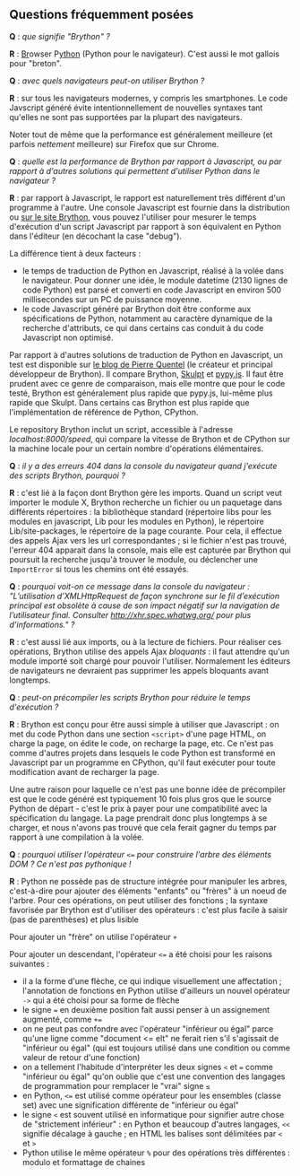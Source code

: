 Questions fréquemment posées
----------------------------

__Q__ : _que signifie "Brython" ?_

__R__ : <u>Br</u>owser P<u>ython</u> (Python pour le navigateur). C'est aussi le mot gallois pour "breton".

__Q__ : _avec quels navigateurs peut-on utiliser Brython ?_

__R__ : sur tous les navigateurs modernes, y compris les smartphones. Le code Javscript généré évite intentionnellement de nouvelles syntaxes tant qu'elles ne sont pas supportées par la plupart des navigateurs.

Noter tout de même que la performance est généralement meilleure (et parfois _nettement_ meilleure) sur Firefox que sur Chrome.

__Q__ : _quelle est la performance de Brython par rapport à Javascript, ou par rapport à d'autres solutions qui permettent d'utiliser Python dans le navigateur ?_

__R__ : par rapport à Javascript, le rapport est naturellement très différent d'un programme à l'autre. Une console Javascript est fournie dans la distribution ou [sur le site Brython](http://brython.info/tests/js_console.html), vous pouvez l'utiliser pour mesurer le temps d'exécution d'un script Javascript par rapport à son équivalent en Python dans l'éditeur (en décochant la case "debug").

La différence tient à deux facteurs :

- le temps de traduction de Python en Javascript, réalisé à la volée dans le navigateur. Pour donner une idée, le module datetime (2130 lignes de code Python) est parsé et converti en code Javascript en environ 500 millisecondes sur un PC de puissance moyenne.
- le code Javascript généré par Brython doit être conforme aux spécifications de Python, notamment au caractère dynamique de la recherche d'attributs, ce qui dans certains cas conduit à du code Javascript non optimisé.

Par rapport à d'autres solutions de traduction de Python en Javascript, un test est disponible sur [le blog de Pierre Quentel](https://brythonista.wordpress.com/2015/03/28/comparing-the-speed-of-cpython-brython-skulpt-and-pypy-js/) (le créateur et principal développeur de Brython). Il compare Brython, [Skulpt](http://skulpt.org) et [pypy.js](http://pypyjs.org/demo/). Il faut être prudent avec ce genre de comparaison, mais elle montre que pour le code testé, Brython est généralement plus rapide que pypy.js, lui-même plus rapide que Skulpt. Dans certains cas Brython est plus rapide que l'implémentation de référence de Python, CPython.

Le repository Brython inclut un script, accessible à l'adresse _localhost:8000/speed_,
qui compare la vitesse de Brython et de CPython sur la machine locale pour un certain
nombre d'opérations élémentaires.

__Q__ : _il y a des erreurs 404 dans la console du navigateur quand j'exécute des scripts Brython, pourquoi ?_

__R__ : c'est lié à la façon dont Brython gère les imports. Quand un script veut importer le module X, Brython recherche un fichier ou un paquetage dans différents répertoires : la bibliothèque standard (répertoire libs pour les modules en javascript, Lib pour les modules en Python), le répertoire Lib/site-packages, le répertoire de la page courante. Pour cela, il effectue des appels Ajax vers les url correspondantes ; si le fichier n'est pas trouvé, l'erreur 404 apparait dans la console, mais elle est capturée par Brython qui poursuit la recherche jusqu'à trouver le module, ou déclencher une `ImportError` si tous les chemins ont été essayés.

__Q__ : _pourquoi voit-on ce message dans la console du navigateur : "L’utilisation d’XMLHttpRequest de façon synchrone sur le fil d’exécution principal est obsolète à cause de son impact négatif sur la navigation de l’utilisateur final. Consulter http://xhr.spec.whatwg.org/ pour plus d’informations." ?_

__R__ : c'est aussi lié aux imports, ou à la lecture de fichiers. Pour réaliser ces opérations, Brython utilise des appels Ajax _bloquants_ : il faut attendre qu'un module importé soit chargé pour pouvoir l'utiliser. Normalement les éditeurs de navigateurs ne devraient pas supprimer les appels bloquants avant longtemps.

__Q__ : _peut-on précompiler les scripts Brython pour réduire le temps d'exécution ?_

__R__ : Brython est conçu pour être aussi simple à utiliser que Javascript : on met du code Python dans une section `<script>` d'une page HTML, on charge la page, on édite le code, on recharge la page, etc. Ce n'est pas comme d'autres projets dans lesquels le code Python est transformé en Javascript par un programme en CPython, qu'il faut exécuter pour toute modification avant de recharger la page.

Une autre raison pour laquelle ce n'est pas une bonne idée de précompiler est que le code généré est typiquement 10 fois plus gros que le source Python de départ - c'est le prix à payer pour une compatibilité avec la spécification du langage. La page prendrait donc plus longtemps à se charger, et nous n'avons pas trouvé que cela ferait gagner du temps par rapport à une compilation à la volée.

__Q__ : _pourquoi utiliser l'opérateur `<=` pour construire l'arbre des éléments DOM ? Ce n'est pas pythonique !_

__R__ : Python ne possède pas de structure intégrée pour manipuler les arbres, c'est-à-dire pour ajouter des éléments "enfants" ou "frères" à un noeud de l'arbre. Pour ces opérations, on peut utiliser des fonctions ; la syntaxe favorisée par Brython est d'utiliser des opérateurs : c'est plus facile à saisir (pas de parenthèses) et plus lisible

Pour ajouter un "frère" on utilise l'opérateur `+`

Pour ajouter un descendant, l'opérateur `<=` a été choisi pour les raisons suivantes :

- il a la forme d'une flèche, ce qui indique visuellement une affectation ; l'annotation de fonctions en Python utilise d'ailleurs un nouvel opérateur `->` qui a été choisi pour sa forme de flèche
- le signe `=` en deuxième position fait aussi penser à un assignement augmenté, comme `+=`
- on ne peut pas confondre avec l'opérateur "inférieur ou égal" parce qu'une ligne comme "document <= elt" ne ferait rien s'il s'agissait de "inférieur ou égal" (qui est toujours utilisé dans une condition ou comme valeur de retour d'une fonction)
- on a tellement l'habitude d'interpréter les deux signes `<` et `=` comme "inférieur ou égal" qu'on oublie que c'est une convention des langages de programmation pour remplacer le "vrai" signe `≤`
- en Python, `<=` est utilisé comme opérateur pour les ensembles (classe set) avec une signification différente de "inférieur ou égal"
- le signe `<` est souvent utilisé en informatique pour signifier autre chose de "strictement inférieur" : en Python et beaucoup d'autres langages, `<<` signifie décalage à gauche ; en HTML les balises sont délimitées par `<` et `>`
- Python utilise le même opérateur `%` pour des opérations très différentes : modulo et formattage de chaines

